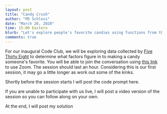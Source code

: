 ```yaml
---
layout: post
title: "Candy Crush"
author: "PD Schloss"
date: "March 26, 2020"
time: 15:00 Eastern
blurb: "Let's explore people's favorite candies using functions from the tidyverse"
comments: true
---
```


For our inaugural Code Club, we will be exploring data collected by [Five Thirty Eight](https://fivethirtyeight.com/videos/the-ultimate-halloween-candy-power-ranking/) to determine what factors figure in to making a candy someone's favorite. You will be able to join the conversation using [this link](https://zoom.us/j/667635601?pwd=eGdBdTFpMjdVSXgrZjRXN2dzNDRnUT09) to use Zoom. The session should last an hour. Considering this is our first session, it may go a little longer as work out some of the kinks.

<!-- Prompt -->
Shortly before the session starts I will post the code prompt here.

<!-- YouTube link -->
If you are unable to participate with us live, I will post a video version of the session so you can follow along on your own.

<!-- Solution -->
At the end, I will post my solution
